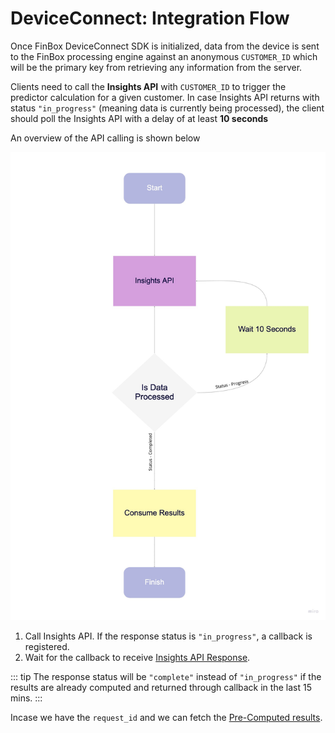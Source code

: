 # DeviceConnect: Integration Flow

Once FinBox DeviceConnect SDK is initialized, data from the device is sent to the FinBox processing engine against an anonymous `CUSTOMER_ID` which will be the primary key from retrieving any information from the server.

Clients need to call the **Insights API** with `CUSTOMER_ID` to trigger the predictor calculation for a given customer. In case Insights API returns with status `"in_progress"` (meaning data is currently being processed), the client should poll the Insights API with a delay of at least **10 seconds**

An overview of the API calling is shown below

<img src="/device_connect_back_end_integration.jpg" alt="Device Connect Backed Integration Workflow" />

1. Call Insights API. If the response status is `"in_progress"`, a callback is registered.
3. Wait for the callback to receive [Insights API Response](/device-connect/rest-api.html#insights-api-response).

::: tip
The response status will be `"complete"` instead of `"in_progress"` if the results are already computed and returned through callback in the last 15 mins.
:::

Incase we have the `request_id` and we can fetch the [Pre-Computed results](insights-api.html#pre-computed-results).
